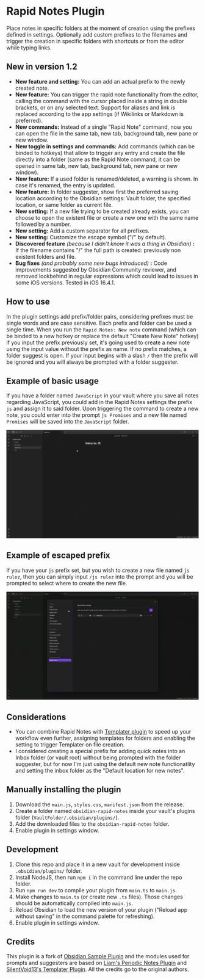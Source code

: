 # Rapid Notes Plugin

Place notes in specific folders at the moment of creation using the prefixes defined in settings. Optionally add custom prefixes to the filenames and trigger the creation in specific folders with shortcuts or from the editor while typing links.

## New in version 1.2

- **New feature and setting:** You can add an actual prefix to the newly created note.
- **New feature:** You can trigger the rapid note functionality from the editor, calling the command with the cursor placed inside a string in double brackets, or on any selected text. Support for aliases and link is replaced according to the app settings (if Wikilinks or Markdown is preferred).
- **New commands:** Instead of a single "Rapid Note" command, now you can open the file in the same tab, new tab, background tab, new pane or new window.
- **New toggle in settings and commands:** Add commands (which can be binded to hotkeys) that allow to trigger any entry and create the file directly into a folder (same as the Rapid Note command, it can be opened in same tab, new tab, background tab, new pane or new window).
- **New feature:** If a used folder is renamed/deleted, a warning is shown. In case it's renamed, the entry is updated.
- **New feature:** In folder suggester, show first the preferred saving location according to the Obsidian settings: Vault folder, the specified location, or same folder as current file.
- **New setting:** If a new file trying to be created already exists, you can choose to open the existent file or create a new one with the same name followed by a number.
- **New setting:** Add a custom separator for all prefixes.
- **New setting:** Customize the escape symbol ("/" by default).
- **Discovered feature** *(because I didn't know it was a thing in Obsidian)* **:** If the filename contains "/" the full path is created: previously non existent folders and file.
- **Bug fixes** *(and probably some new bugs introduced)* **:** Code improvements suggested by Obsidian Community reviewer, and removed lookbehind in regular expressions which could lead to issues in some iOS versions. Tested in iOS 16.4.1.

## How to use

In the plugin settings add prefix/folder pairs, considering prefixes must be single words and are case sensitive. Each prefix and folder can be used a single time. When you run the `Rapid Notes: New note` command (which can be binded to a new hotkey or replace the default "Create New Note" hotkey) if you input the prefix previously set, it's going used to create a new note using the input value without the prefix as name. If no prefix matches, a folder suggest is open. If your input begins with a slash `/` then the prefix will be ignored and you will always be prompted with a folder suggester.

## Example of basic usage

If you have a folder named `JavaScript` in your vault where you save all notes regarding JavaScript, you could add in the Rapid Notes settings the prefix `js` and assign it to said folder. Upon triggering the command to create a new note, you could enter into the prompt `js Promises` and a new file named `Promises` will be saved into the `JavaScript` folder.

![Example of basic usage](./assets/basic-usage.gif)

## Example of escaped prefix

If you have your `js` prefix set, but you wish to create a new file named `js rulez`, then you can simply input `/js rulez` into the prompt and you will be prompted to select where to create the new file.

![Example of basic usage](./assets/escape-filenames.gif)

## Considerations

- You can combine Rapid Notes with [Templater plugin](https://github.com/SilentVoid13/Templater) to speed up your workflow even further, assigning templates for folders and enabling the setting to trigger Templater on file creation.
- I considered creating a special prefix for adding quick notes into an Inbox folder (or vault root) without being prompted with the folder suggester, but for now I'm just using the default new note functionatlity and setting the inbox folder as the "Default location for new notes".

## Manually installing the plugin

1. Download the `main.js`, `styles.css`, `manifest.json` from the release.
2. Create a folder named `obsidian-rapid-notes` inside your vault's plugins folder (`VaultFolder/.obsidian/plugins/`).
3. Add the downloaded files to the `obsidian-rapid-notes` folder.
4. Enable plugin in settings window.

## Development

1. Clone this repo and place it in a new vault for development inside `.obsidian/plugins/` folder.
2. Install NodeJS, then run `npm i` in the command line under the repo folder.
3. Run `npm run dev` to compile your plugin from `main.ts` to `main.js`.
4. Make changes to `main.ts` (or create new `.ts` files). Those changes should be automatically compiled into `main.js`.
5. Reload Obsidian to load the new version of your plugin ("Reload app without saving" in the command palette for refreshing).
6. Enable plugin in settings window.

## Credits

This plugin is a fork of [Obsidian Sample Plugin](https://github.com/obsidianmd/obsidian-sample-plugin) and the modules used for prompts and suggesters are based on [Liam's Periodic Notes Plugin](https://github.com/liamcain/obsidian-periodic-notes) and [SilentVoid13's Templater Plugin](https://github.com/SilentVoid13/Templater). All the credits go to the original authors.